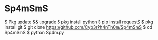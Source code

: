 # Sp4mSmS

$ Pkg update && upgrade
$ pkg install python
$ pip install requestS
$ pkg install git
$ git clone https://github.com/Cyb3rPh4nTh0m/Sp4mSmS
$ cd Sp4mSmS
$ python Sp4m.py
